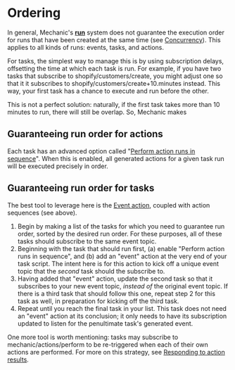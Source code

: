 # Ordering

In general, Mechanic's [**run**](./) system does not guarantee the execution order for runs that have been created at the same time \(see [Concurrency](concurrency.md)\). This applies to all kinds of runs: events, tasks, and actions.

For tasks, the simplest way to manage this is by using subscription delays, offsetting the time at which each task is run. For example, if you have two tasks that subscribe to shopify/customers/create, you might adjust one so that it it subscribes to shopify/customers/create+10.minutes instead. This way, your first task has a chance to execute and run before the other.

This is not a perfect solution: naturally, if the first task takes more than 10 minutes to run, there will still be overlap. So, Mechanic makes 

## Guaranteeing run order for actions

Each task has an advanced option called "[Perform action runs in sequence](../tasks/advanced-settings/perform-action-runs-in-sequence.md)". When this is enabled, all generated actions for a given task run will be executed precisely in order.

## Guaranteeing run order for tasks

The best tool to leverage here is the [Event action](../actions/action-types/event.md), coupled with action sequences \(see above\).

1. Begin by making a list of the tasks for which you need to guarantee run order, sorted by the desired run order. For these purposes, all of these tasks should subscribe to the same event topic.
2. Beginning with the task that should run first, \(a\) enable "Perform action runs in sequence", and \(b\) add an "event" action at the very end of your task script. The intent here is for this action to kick off a unique event topic that the _second_ task should the subscribe to.
3. Having added that "event" action, update the second task so that it subscribes to your new event topic, _instead of_ the original event topic. If there is a third task that should follow this one, repeat step 2 for this task as well, in preparation for kicking off the third task.
4. Repeat until you reach the final task in your list. This task does not need an "event" action at its conclusion; it only needs to have its subscription updated to listen for the penultimate task's generated event.

One more tool is worth mentioning: tasks may subscribe to mechanic/actions/perform to be re-triggered when each of their own actions are performed. For more on this strategy, see [Responding to action results](https://docs.usemechanic.com/article/431-responding-to-action-results).

